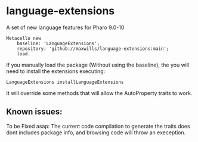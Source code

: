 # language-extensions
A set of new language features for Pharo 9.0-10

```Smalltalk
Metacello new
    baseline: 'LanguageExtensions';
    repository: 'github://maxwills/language-extensions:main';
    load.
```

If you manually load the package (Without using the baseline), the you will need to install the extensions executing:

```Smalltalk
LanguageExtensions installLanguageExtensions
```

It will override some methods that will allow the AutoProperty traits to work.


## Known issues:

To be Fixed asap: The current code compilation to generate the traits does dont includes package info, and browsing code will throw an exeception.
